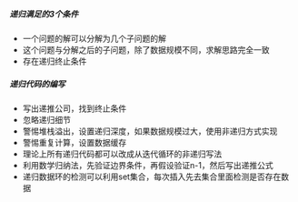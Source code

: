 ##### 递归满足的3个条件

- 一个问题的解可以分解为几个子问题的解
- 这个问题与分解之后的子问题，除了数据规模不同，求解思路完全一致
- 存在递归终止条件

##### 递归代码的编写

- 写出递推公司，找到终止条件
- 忽略递归细节
- 警惕堆栈溢出，设置递归深度，如果数据规模过大，使用非递归方式实现
- 警惕重复计算，设置数据缓存
- 理论上所有递归代码都可以改成从迭代循环的非递归写法
- 利用数学归纳法，先验证边界条件，再假设验证n-1，然后写出递推公式
- 递归数据环的检测可以利用set集合，每次插入先去集合里面检测是否存在数据